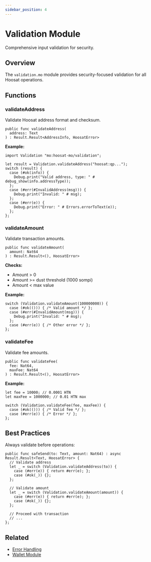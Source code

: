 ```yaml
---
sidebar_position: 4
---
```


# Validation Module

Comprehensive input validation for security.

## Overview

The `validation.mo` module provides security-focused validation for all Hoosat operations.

## Functions

### validateAddress

Validate Hoosat address format and checksum.

```motoko
public func validateAddress(
  address: Text
) : Result.Result<AddressInfo, HoosatError>
```

**Example:**
```motoko
import Validation "mo:hoosat-mo/validation";

let result = Validation.validateAddress("hoosat:qp...");
switch (result) {
  case (#ok(info)) {
    Debug.print("Valid address, type: " # debug_show(info.addressType));
  };
  case (#err(#InvalidAddress(msg))) {
    Debug.print("Invalid: " # msg);
  };
  case (#err(e)) {
    Debug.print("Error: " # Errors.errorToText(e));
  };
};
```

### validateAmount

Validate transaction amounts.

```motoko
public func validateAmount(
  amount: Nat64
) : Result.Result<(), HoosatError>
```

**Checks:**
- Amount > 0
- Amount >= dust threshold (1000 sompi)
- Amount < max value

**Example:**
```motoko
switch (Validation.validateAmount(100000000)) {
  case (#ok(())) { /* Valid amount */ };
  case (#err(#InvalidAmount(msg))) {
    Debug.print("Invalid: " # msg);
  };
  case (#err(e)) { /* Other error */ };
};
```

### validateFee

Validate fee amounts.

```motoko
public func validateFee(
  fee: Nat64,
  maxFee: Nat64
) : Result.Result<(), HoosatError>
```

**Example:**
```motoko
let fee = 10000; // 0.0001 HTN
let maxFee = 1000000; // 0.01 HTN max

switch (Validation.validateFee(fee, maxFee)) {
  case (#ok(())) { /* Valid fee */ };
  case (#err(e)) { /* Error */ };
};
```

## Best Practices

Always validate before operations:

```motoko
public func safeSend(to: Text, amount: Nat64) : async Result.Result<Text, HoosatError> {
  // Validate address
  let _ = switch (Validation.validateAddress(to)) {
    case (#err(e)) { return #err(e); };
    case (#ok(_)) {};
  };

  // Validate amount
  let _ = switch (Validation.validateAmount(amount)) {
    case (#err(e)) { return #err(e); };
    case (#ok(_)) {};
  };

  // Proceed with transaction
  // ...
};
```

## Related

- [Error Handling](./errors.md)
- [Wallet Module](./wallet.md)
